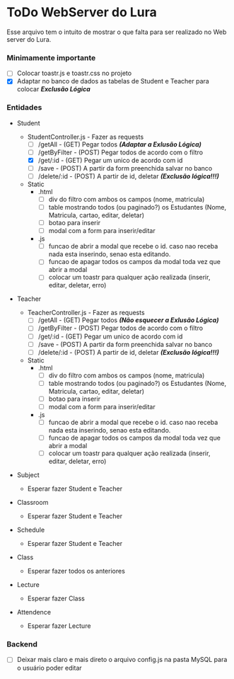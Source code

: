 # ToDo WebServer do Lura
Esse arquivo tem o intuito de mostrar o que falta para ser realizado no Web server do Lura.

### Minimamente importante
* [ ] Colocar toastr.js e toastr.css no projeto
* [X] Adaptar no banco de dados as tabelas de Student e Teacher para colocar ***Exclusão Lógica***

### Entidades
* Student
  * StudentController.js - Fazer as requests
    * [ ] /getAll - (GET) Pegar todos ***(Adaptar a Exlusão Lógica)***
    * [ ] /getByFilter - (POST) Pegar todos de acordo com o filtro
    * [X] /get/:id - (GET) Pegar um unico de acordo com id
    * [ ] /save - (POST) A partir da form preenchida salvar no banco
    * [ ] /delete/:id - (POST) A partir de id, deletar ***(Exclusão lógica!!!)***
  * Static
    * .html
      * [ ] div do filtro com ambos os campos (nome, matricula)
      * [ ] table mostrando todos (ou paginado?) os Estudantes (Nome, Matricula, cartao, editar, deletar)
      * [ ] botao para inserir
      * [ ] modal com a form para inserir/editar
    * .js
      * [ ] funcao de abrir a modal que recebe o id. caso nao receba nada esta inserindo, senao esta editando.
      * [ ] funcao de apagar todos os campos da modal toda vez que abrir a modal
      * [ ] colocar um toastr para qualquer ação realizada (inserir, editar, deletar, erro)

* Teacher
  * TeacherController.js - Fazer as requests
    * [ ] /getAll - (GET) Pegar todos ***(Não esquecer a Exlusão Lógica)***
    * [ ] /getByFilter - (POST) Pegar todos de acordo com o filtro
    * [ ] /get/:id - (GET) Pegar um unico de acordo com id
    * [ ] /save - (POST) A partir da form preenchida salvar no banco
    * [ ] /delete/:id - (POST) A partir de id, deletar ***(Exclusão lógica!!!)***
  * Static
    * .html
      * [ ] div do filtro com ambos os campos (nome, matricula)
      * [ ] table mostrando todos (ou paginado?) os Estudantes (Nome, Matricula, cartao, editar, deletar)
      * [ ] botao para inserir
      * [ ] modal com a form para inserir/editar
    * .js
      * [ ] funcao de abrir a modal que recebe o id. caso nao receba nada esta inserindo, senao esta editando.
      * [ ] funcao de apagar todos os campos da modal toda vez que abrir a modal
      * [ ] colocar um toastr para qualquer ação realizada (inserir, editar, deletar, erro)

* Subject
  * Esperar fazer Student e Teacher

* Classroom
  * Esperar fazer Student e Teacher
  
* Schedule
  * Esperar fazer Student e Teacher
  
* Class
  * Esperar fazer todos os anteriores
  
* Lecture
  * Esperar fazer Class
  
* Attendence
  * Esperar fazer Lecture

### Backend
* [ ] Deixar mais claro e mais direto o arquivo config.js na pasta MySQL para o usuário poder editar
